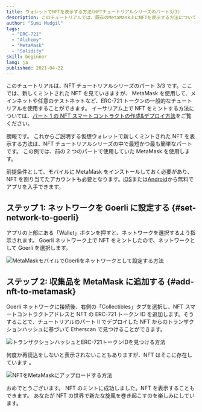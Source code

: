 ```yaml
---
title: ウォレットでNFTを表示する方法(NFTチュートリアルシリーズのパート3/3)
description: このチュートリアルでは、既存のMetaMask上にNFTを表示する方法について説明します。
author: "Sumi Mudgil"
tags:
  - "ERC-721"
  - "Alchemy"
  - "MetaMask"
  - "Solidity"
skill: beginner
lang: ja
published: 2021-04-22
---
```


このチュートリアルは、NFT チュートリアルシリーズのパート 3/3 です。ここでは、新しくミントされた NFT を見ていきますが、 MetaMask を使用して、メインネットや任意のテストネットなど、ERC-721 トークンの一般的なチュートリアルを使用することができます。 イーサリアム上で NFT をミントする方法については、[パート 1 の NFT スマートコントラクトの作成&デプロイ方法](/developers/tutorials/how-to-write-and-deploy-an-nft)をご覧ください。

朗報です。 これからご説明する仮想ウォレットで新しくミントされた NFT を表示する方法は、NFT チュートリアルシリーズの中で最短かつ最も簡単なパートです。 この例では、前の 2 つのパートで使用していた MetaMask を使用します。

前提条件として、モバイルに MetaMask をインストールしておく必要があり、NFT を割り当てたアカウントも必要となります。[iOS](https://apps.apple.com/us/app/metamask-blockchain-wallet/id1438144202)または[Android](https://play.google.com/store/apps/details?id=io.metamask&hl=en_US&gl=US)から無料でアプリを入手できます。

## ステップ 1: ネットワークを Goerli に設定する {#set-network-to-goerli}

アプリの上部にある「Wallet」ボタンを押すと、ネットワークを選択するよう指示されます。 Goerli ネットワーク上で NFT をミントしたので、ネットワークとして Goerli を選択します。

![MetaMaskモバイルでGoerliをネットワークとして設定する方法](./goerliMetamask.gif)

## ステップ 2: 収集品を MetaMask に追加する {#add-nft-to-metamask}

Goerli ネットワークに接続後、右側の「Collectibles」タブを選択し、NFT スマートコントラクトアドレスと NFT の ERC-721 トークン ID を追加します。そうすることで、チュートリアルのパート II でデプロイした NFT からのトランザクションハッシュに基づいて Etherscan で見つけることができます。

![トランザクションハッシュとERC-721トークンIDを見つける方法](./findNFTEtherscan.png)

何度か再読込をしないと表示されないこともありますが、NFT はそこに存在しています <Emoji text="😄" size={1} />。

![NFTをMetaMaskにアップロードする方法](./findNFTMetamask.gif)

おめでとうございます。 NFT のミントに成功しました。NFT を表示することもできます。 あなたが NFT の世界で新たな旋風を巻き起こすのを楽しみにしています。
